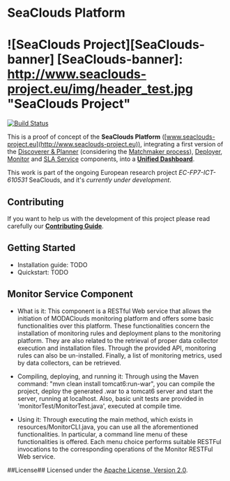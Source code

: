 SeaClouds Platform
==================
![SeaClouds Project][SeaClouds-banner]
[SeaClouds-banner]: http://www.seaclouds-project.eu/img/header_test.jpg  "SeaClouds Project"
==================
[![Build Status](https://api.travis-ci.org/SeaCloudsEU/SeaCloudsPlatform.svg?branch=master)](https://travis-ci.org/SeaCloudsEU/SeaCloudsPlatform)


This is a proof of concept of the **SeaClouds Platform** ([www.seaclouds-project.eu](http://www.seaclouds-project.eu)), integrating a first version of the [Discoverer & Planner](../planner-branch/planner/) (considering the [Matchmaker process](../planner-branch/planner/matchmaker/)), [Deployer](./deployer/), [Monitor](./monitor/) and [SLA Service](https://github.com/SeaCloudsEU/sla-core/) components, into a [**Unified Dashboard**](./dashboard/src/main/webapp).


This work is part of the ongoing European research project *EC-FP7-ICT-610531* SeaClouds, and it's *currently under development*.

Contributing
-------------
If you want to help us with the development of this project please read carefully our [**Contributing Guide**](CONTRIBUTING.md).

Getting Started
-------------------
* Installation guide: TODO
* Quickstart: TODO

Monitor Service Component
-------------------
* What is it: This component is a RESTful Web service that allows the initiation of MODAClouds monitoring platform and offers some basic functionalities over this platform.
These functionalities concern the installation of monitoring rules and deployment plans to the monitoring platform.
They are also related to the retrieval of proper data collector execution and installation files.
Through the provided API, monitoring rules can also be un-installed.
Finally, a list of monitoring metrics, used by data collectors, can be retrieved.

* Compiling, deploying, and running it: Through using the Maven command: "mvn clean install tomcat6:run-war", you can compile the project, deploy the generated .war to a tomcat6 server and start the server, running at localhost.
Also, basic unit tests are provided in 'monitorTest/MonitorTest.java', executed at compile time.

* Using it: Through executing the main method, which exists in resources/MonitorCLI.java, you can use all the aforementioned functionalities.
In particular, a command line menu of these functionalities is offered.
Each menu choice performs suitable RESTFul invocations to the corresponding operations of the Monitor RESTFul Web service.


##License##
Licensed under the [Apache License, Version 2.0](http://www.apache.org/licenses/LICENSE-2.0).
